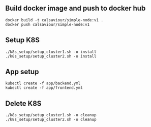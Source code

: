 ## Build docker image and push to docker hub
```
docker build -t calsaviour/simple-node:v1 .
docker push calsaviour/simple-node:v1
```

## Setup K8S
```
./k8s_setup/setup_cluster1.sh -o install
./k8s_setup/setup_cluster2.sh -o install
```

## App setup
```
kubectl create -f app/backend.yml 
kubectl create -f app/frontend.yml 
```

## Delete K8S
```
./k8s_setup/setup_cluster1.sh -o cleanup
./k8s_setup/setup_cluster2.sh -o cleanup
```